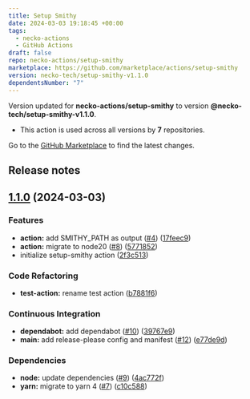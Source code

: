 ```yaml
---
title: Setup Smithy
date: 2024-03-03 19:18:45 +00:00
tags:
  - necko-actions
  - GitHub Actions
draft: false
repo: necko-actions/setup-smithy
marketplace: https://github.com/marketplace/actions/setup-smithy
version: necko-tech/setup-smithy-v1.1.0
dependentsNumber: "7"
---
```



Version updated for **necko-actions/setup-smithy** to version **@necko-tech/setup-smithy-v1.1.0**.
- This action is used across all versions by **7** repositories.

Go to the [GitHub Marketplace](https://github.com/marketplace/actions/setup-smithy) to find the latest changes.

## Release notes

## [1.1.0](https://github.com/necko-actions/setup-smithy/compare/@necko-tech/setup-smithy-v1.0.0...@necko-tech/setup-smithy-v1.1.0) (2024-03-03)


### Features

* **action:** add SMITHY_PATH as output ([#4](https://github.com/necko-actions/setup-smithy/issues/4)) ([17feec9](https://github.com/necko-actions/setup-smithy/commit/17feec97af849393fa3da81bbcb189d7ce28f306))
* **action:** migrate to node20 ([#8](https://github.com/necko-actions/setup-smithy/issues/8)) ([5771852](https://github.com/necko-actions/setup-smithy/commit/5771852ff7d1d960e985147cc5fd1d8b50dd31da))
* initialize setup-smithy action ([2f3c513](https://github.com/necko-actions/setup-smithy/commit/2f3c5137c29a8a7bc69b076df5f80394b270469d))


### Code Refactoring

* **test-action:** rename test action ([b7881f6](https://github.com/necko-actions/setup-smithy/commit/b7881f6bacd72b37917cfea77128ba3c341fd5a8))


### Continuous Integration

* **dependabot:** add dependabot ([#10](https://github.com/necko-actions/setup-smithy/issues/10)) ([39767e9](https://github.com/necko-actions/setup-smithy/commit/39767e9981193e2c03a602551e46ce586b192d04))
* **main:** add release-please config and manifest ([#12](https://github.com/necko-actions/setup-smithy/issues/12)) ([e77de9d](https://github.com/necko-actions/setup-smithy/commit/e77de9d075ceb391d3dccbb451a696a32fe523e4))


### Dependencies

* **node:** update dependencies ([#9](https://github.com/necko-actions/setup-smithy/issues/9)) ([4ac772f](https://github.com/necko-actions/setup-smithy/commit/4ac772f37f7e7108f49ab60ede10d3edc061f0a1))
* **yarn:** migrate to yarn 4 ([#7](https://github.com/necko-actions/setup-smithy/issues/7)) ([c10c588](https://github.com/necko-actions/setup-smithy/commit/c10c5885f80f5dd92807d7edc696d9b21dada1fe))
